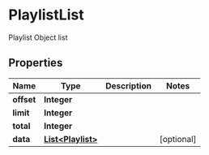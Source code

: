 

# PlaylistList

Playlist Object list

## Properties

| Name | Type | Description | Notes |
|------------ | ------------- | ------------- | -------------|
|**offset** | **Integer** |  |  |
|**limit** | **Integer** |  |  |
|**total** | **Integer** |  |  |
|**data** | [**List&lt;Playlist&gt;**](Playlist.md) |  |  [optional] |



